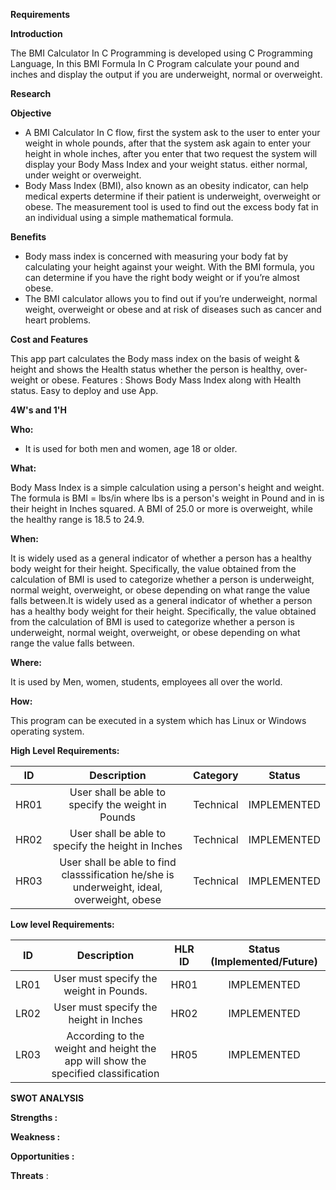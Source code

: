 **Requirements**

**Introduction**

The BMI Calculator In C Programming is developed using C Programming Language, In this BMI Formula In C Program calculate your pound and inches and display the output if you are underweight, normal or overweight.

**Research**

**Objective**
- A BMI Calculator In C flow,  first the system ask to the user to enter your weight in whole pounds, after that the system ask again to enter your height in whole inches, after you enter that two request the system will display your Body Mass Index and your weight status. either normal, under weight or overweight.
- Body Mass Index (BMI), also known as an obesity indicator, can help medical experts determine if their patient is underweight, overweight or obese. The measurement tool is used to find out the excess body fat in an individual using a simple mathematical formula.

**Benefits**

- Body mass index is concerned with measuring your body fat by calculating your height against your weight. With the BMI formula, you can determine if you have the right body weight or if you’re almost obese.
- The BMI calculator allows you to find out if you’re underweight, normal weight, overweight or obese and at risk of diseases such as cancer and heart problems.

**Cost and Features**

This app part calculates the Body mass index on the basis of weight & height and shows the Health status whether the person is healthy, over-weight or obese. Features : Shows Body Mass Index along with Health status. Easy to deploy and use App.


**4W's and 1'H**

**Who:**

- It is used for both men and women, age 18 or older.

**What:**

Body Mass Index is a simple calculation using a person's height and weight. The formula is BMI = lbs/in where lbs is a person's weight in Pound and in is their height in Inches squared. A BMI of 25.0 or more is overweight, while the healthy range is 18.5 to 24.9.

**When:**

It is widely used as a general indicator of whether a person has a healthy body weight for their height. Specifically, the value obtained from the calculation of BMI is used to categorize whether a person is underweight, normal weight, overweight, or obese depending on what range the value falls between.It is widely used as a general indicator of whether a person has a healthy body weight for their height. Specifically, the value obtained from the calculation of BMI is used to categorize whether a person is underweight, normal weight, overweight, or obese depending on what range the value falls between.

**Where:**

It is used by Men, women, students, employees all over the world.

**How:**

This program can be executed in a system which has Linux or Windows operating system.

**High Level Requirements:**

|**ID**|**Description**|**Category**|**Status**|
| :-: | :-: | :-: | :-: |
|HR01|User shall be able to specify the weight in Pounds|Technical|IMPLEMENTED|
|HR02|User shall be able to specify the height in Inches|Technical|IMPLEMENTED|
|HR03|User shall be able to find classsification he/she is underweight, ideal, overweight, obese|Technical|IMPLEMENTED|

**Low level Requirements:**

|**ID**|**Description**|**HLR ID**|**Status (Implemented/Future)**|
| :-: | :-: | :-: | :-: |
|LR01|User must specify the weight in Pounds.|HR01|IMPLEMENTED|
|LR02|User must specify the height in Inches|HR02|IMPLEMENTED|
|LR03|According to the weight and height the app will show the specified classification|HR05|IMPLEMENTED|

**SWOT ANALYSIS**

**Strengths :**



**Weakness :**


**Opportunities :**



**Threats** :


